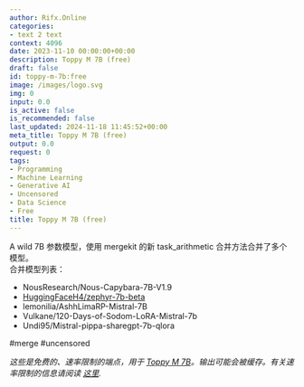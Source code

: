 ```yaml
---
author: Rifx.Online
categories:
- text 2 text
context: 4096
date: 2023-11-10 00:00:00+00:00
description: Toppy M 7B (free)
draft: false
id: toppy-m-7b:free
image: /images/logo.svg
img: 0
input: 0.0
is_active: false
is_recommended: false
last_updated: 2024-11-18 11:45:52+00:00
meta_title: Toppy M 7B (free)
output: 0.0
request: 0
tags:
- Programming
- Machine Learning
- Generative AI
- Uncensored
- Data Science
- Free
title: Toppy M 7B (free)
---
```







A wild 7B 参数模型，使用 mergekit 的新 task_arithmetic 合并方法合并了多个模型。  
合并模型列表：  
- NousResearch/Nous-Capybara-7B-V1.9  
- [HuggingFaceH4/zephyr-7b-beta](/huggingfaceh4/zephyr-7b-beta)  
- lemonilia/AshhLimaRP-Mistral-7B  
- Vulkane/120-Days-of-Sodom-LoRA-Mistral-7b  
- Undi95/Mistral-pippa-sharegpt-7b-qlora  

#merge #uncensored  

_这些是免费的、速率限制的端点，用于 [Toppy M 7B](/undi95/toppy-m-7b)。输出可能会被缓存。有关速率限制的信息请阅读 [这里](/docs/limits)._  

